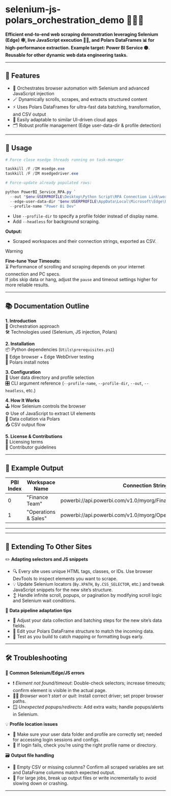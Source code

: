 # selenium-js-polars_orchestration_demo 🚀🧩✨

**Efficient end-to-end web scraping demonstration leveraging Selenium (Edge) 🕸️, live JavaScript execution 🧑‍💻, and Polars DataFrames 📊 for high-performance extraction. Example target: Power BI Service 🟡. Reusable for other dynamic web data engineering tasks.**

---

## 🌟 Features

- 🤖 Orchestrates browser automation with Selenium and advanced JavaScript injection
- 🪄 Dynamically scrolls, scrapes, and extracts structured content
- ⚡ Uses Polars DataFrames for ultra-fast data batching, transformation, and CSV output
- 🔁 Easily adaptable to similar UI-driven cloud apps
- 🗂 Robust profile management (Edge user-data-dir & profile detection)

---

## 🚦 Usage

```ps1
# Force close msedge threads running on task-manager

taskkill /F /IM msedge.exe
taskkill /F /IM msedgedriver.exe

# Force-update already populated rows:

python PowerBI_Service_RPA.py `
  --out "$env:USERPROFILE\Desktop\Python Script\RPA Connection Link\workspaces.csv" `
  --edge-user-data-dir "$env:USERPROFILE\AppData\Local\Microsoft\Edge\User Data" `
  --profile-name "Power Bi Dev"

```


- Use `--profile-dir` to specify a profile folder instead of display name.
- Add `--headless` for background scraping.

**Output:**  
- Scraped workspaces and their connection strings, exported as CSV.

> [!WARNING]
> **Fine-tune Your Timeouts:**  
> ⏳ Performance of scrolling and scraping depends on your internet connection and PC specs.  
> If jobs skip data or hang, adjust the `pause` and timeout settings higher for more reliable results.


---

## 📚 Documentation Outline

**1. Introduction**  
🌈 Orchestration approach  
🛠 Technologies used (Selenium, JS injection, Polars)

**2. Installation**  
📦 Python dependencies (`Utils\prerequisites.ps1`)  
🧭 Edge browser + Edge WebDriver testing  
🚀 Polars install notes

**3. Configuration**  
🔑 User data directory and profile selection  
🎛 CLI argument reference (`--profile-name`, `--profile-dir`, `--out`, `--headless`, etc.)

**4. How It Works**  
🕹 How Selenium controls the browser  
⚙️ Use of JavaScript to extract UI elements  
🧮 Data collation via Polars  
📤 CSV output flow

**5. License & Contributions**  
📜 Licensing terms  
🤝 Contributor guidelines

---

## 🏁 Example Output

| PBI Index | Workspace Name         | Connection String                                                        |
|-----------|-----------------------|--------------------------------------------------------------------------|
| 0         | "Finance Team"        | powerbi://api.powerbi.com/v1.0/myorg/Finance%20Team                      |
| 1         | "Operations & Sales"  | powerbi://api.powerbi.com/v1.0/myorg/Operations%20%26%20Sales            |

---

---

## 🧩 Extending To Other Sites

✏️ **Adapting selectors and JS snippets**  
- 🔍 Every site uses unique HTML tags, classes, or IDs. Use browser DevTools to inspect elements you want to scrape.
- 💡 Update Selenium locators (`By.XPATH`, `By.CSS_SELECTOR`, etc.) and tweak JavaScript snippets for the new site’s structure.
- ↕️ Handle infinite scroll, popups, or pagination by modifying scroll logic and Selenium wait conditions.

🔌 **Data pipeline adaptation tips**  
- 🎯 Adjust your data collection and batching steps for the new site’s data fields.
- 🧮 Edit your Polars DataFrame structure to match the incoming data.
- 🧪 Test as you build to catch mapping or formatting bugs early.

---

## 🛠️ Troubleshooting

🤔 **Common Selenium/Edge/JS errors**  
- ❗ *Element not found/timeout*: Double-check selectors; increase timeouts; confirm element is visible in the actual page.
- 🧑‍💻 *Browser won’t start or quit*: Install correct driver; set proper browser paths.
- 🪟 *Unexpected popups/redirects*: Add extra waits; handle popups/alerts in Selenium.

💡 **Profile location issues**  
- 📁 Make sure your user data folder and profile are correctly set; needed for accessing login sessions and configs.
- 🔑 If login fails, check you’re using the right profile name or directory.

🗃 **Output file handling**  
- 📄 Empty CSV or missing columns? Confirm all scraped variables are set and DataFrame columns match expected output.
- 🔀 For large jobs, break up output files or write incrementally to avoid slowing down or crashing.

---
